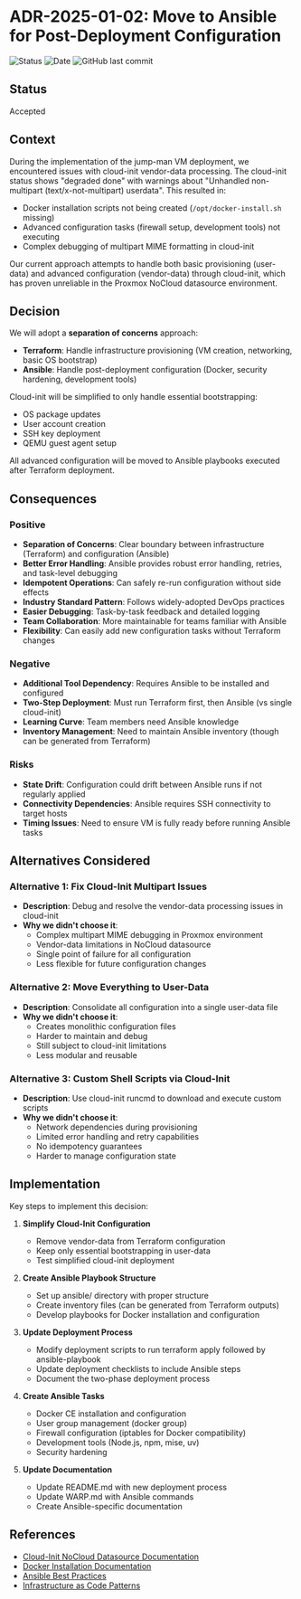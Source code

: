# ADR-2025-01-02: Move to Ansible for Post-Deployment Configuration

![Status](https://img.shields.io/badge/Status-Accepted-brightgreen)
![Date](https://img.shields.io/badge/Date-2025--01--02-lightgrey)
![GitHub last commit](https://img.shields.io/github/last-commit/basher83/Sombrero-Edge-Control?path=docs%2Fdecisions%2FADR-2025-01-02-ansible-post-deployment-config.md&display_timestamp=author&style=plastic&logo=github)

## Status

Accepted

## Context

During the implementation of the jump-man VM deployment, we encountered issues with cloud-init vendor-data processing. The cloud-init status shows "degraded done" with warnings about "Unhandled non-multipart (text/x-not-multipart) userdata". This resulted in:

- Docker installation scripts not being created (`/opt/docker-install.sh` missing)
- Advanced configuration tasks (firewall setup, development tools) not executing
- Complex debugging of multipart MIME formatting in cloud-init

Our current approach attempts to handle both basic provisioning (user-data) and advanced configuration (vendor-data) through cloud-init, which has proven unreliable in the Proxmox NoCloud datasource environment.

## Decision

We will adopt a **separation of concerns** approach:

- **Terraform**: Handle infrastructure provisioning (VM creation, networking, basic OS bootstrap)
- **Ansible**: Handle post-deployment configuration (Docker, security hardening, development tools)

Cloud-init will be simplified to only handle essential bootstrapping:
- OS package updates
- User account creation
- SSH key deployment
- QEMU guest agent setup

All advanced configuration will be moved to Ansible playbooks executed after Terraform deployment.

## Consequences

### Positive

- **Separation of Concerns**: Clear boundary between infrastructure (Terraform) and configuration (Ansible)
- **Better Error Handling**: Ansible provides robust error handling, retries, and task-level debugging
- **Idempotent Operations**: Can safely re-run configuration without side effects
- **Industry Standard Pattern**: Follows widely-adopted DevOps practices
- **Easier Debugging**: Task-by-task feedback and detailed logging
- **Team Collaboration**: More maintainable for teams familiar with Ansible
- **Flexibility**: Can easily add new configuration tasks without Terraform changes

### Negative

- **Additional Tool Dependency**: Requires Ansible to be installed and configured
- **Two-Step Deployment**: Must run Terraform first, then Ansible (vs single cloud-init)
- **Learning Curve**: Team members need Ansible knowledge
- **Inventory Management**: Need to maintain Ansible inventory (though can be generated from Terraform)

### Risks

- **State Drift**: Configuration could drift between Ansible runs if not regularly applied
- **Connectivity Dependencies**: Ansible requires SSH connectivity to target hosts
- **Timing Issues**: Need to ensure VM is fully ready before running Ansible tasks

## Alternatives Considered

### Alternative 1: Fix Cloud-Init Multipart Issues

- **Description**: Debug and resolve the vendor-data processing issues in cloud-init
- **Why we didn't choose it**:
  - Complex multipart MIME debugging in Proxmox environment
  - Vendor-data limitations in NoCloud datasource
  - Single point of failure for all configuration
  - Less flexible for future configuration changes

### Alternative 2: Move Everything to User-Data

- **Description**: Consolidate all configuration into a single user-data file
- **Why we didn't choose it**:
  - Creates monolithic configuration files
  - Harder to maintain and debug
  - Still subject to cloud-init limitations
  - Less modular and reusable

### Alternative 3: Custom Shell Scripts via Cloud-Init

- **Description**: Use cloud-init runcmd to download and execute custom scripts
- **Why we didn't choose it**:
  - Network dependencies during provisioning
  - Limited error handling and retry capabilities
  - No idempotency guarantees
  - Harder to manage configuration state

## Implementation

Key steps to implement this decision:

1. **Simplify Cloud-Init Configuration**
   - Remove vendor-data from Terraform configuration
   - Keep only essential bootstrapping in user-data
   - Test simplified cloud-init deployment

2. **Create Ansible Playbook Structure**
   - Set up ansible/ directory with proper structure
   - Create inventory files (can be generated from Terraform outputs)
   - Develop playbooks for Docker installation and configuration

3. **Update Deployment Process**
   - Modify deployment scripts to run terraform apply followed by ansible-playbook
   - Update deployment checklists to include Ansible steps
   - Document the two-phase deployment process

4. **Create Ansible Tasks**
   - Docker CE installation and configuration
   - User group management (docker group)
   - Firewall configuration (iptables for Docker compatibility)
   - Development tools (Node.js, npm, mise, uv)
   - Security hardening

5. **Update Documentation**
   - Update README.md with new deployment process
   - Update WARP.md with Ansible commands
   - Create Ansible-specific documentation

## References

- [Cloud-Init NoCloud Datasource Documentation](https://cloudinit.readthedocs.io/en/latest/reference/datasources/nocloud.html)
- [Docker Installation Documentation](https://docs.docker.com/engine/install/ubuntu/)
- [Ansible Best Practices](https://docs.ansible.com/ansible/latest/tips_tricks/ansible_tips_tricks.html)
- [Infrastructure as Code Patterns](https://www.terraform.io/use-cases/infrastructure-as-code)
